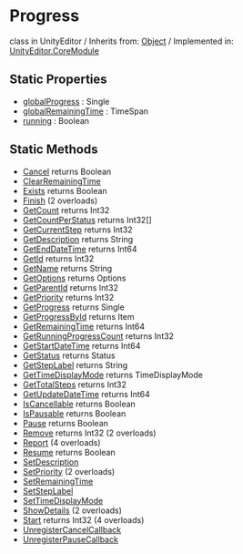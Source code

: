 # Progress
class in UnityEditor
 / Inherits from: <a href="https://docs.unity3d.com/6000.2/Documentation/ScriptReference/Object.html">Object</a> / Implemented in: <a href="https://docs.unity3d.com/6000.2/Documentation/ScriptReference/UnityEditor.CoreModule.html">UnityEditor.CoreModule</a>

## Static Properties
- <a href="https://docs.unity3d.com/6000.2/Documentation/ScriptReference/Progress-globalProgress.html">globalProgress</a> : Single
- <a href="https://docs.unity3d.com/6000.2/Documentation/ScriptReference/Progress-globalRemainingTime.html">globalRemainingTime</a> : TimeSpan
- <a href="https://docs.unity3d.com/6000.2/Documentation/ScriptReference/Progress-running.html">running</a> : Boolean

## Static Methods
- <a href="https://docs.unity3d.com/6000.2/Documentation/ScriptReference/Progress.Cancel.html">Cancel</a> returns Boolean
- <a href="https://docs.unity3d.com/6000.2/Documentation/ScriptReference/Progress.ClearRemainingTime.html">ClearRemainingTime</a>
- <a href="https://docs.unity3d.com/6000.2/Documentation/ScriptReference/Progress.Exists.html">Exists</a> returns Boolean
- <a href="https://docs.unity3d.com/6000.2/Documentation/ScriptReference/Progress.Finish.html">Finish</a> (2 overloads)
- <a href="https://docs.unity3d.com/6000.2/Documentation/ScriptReference/Progress.GetCount.html">GetCount</a> returns Int32
- <a href="https://docs.unity3d.com/6000.2/Documentation/ScriptReference/Progress.GetCountPerStatus.html">GetCountPerStatus</a> returns Int32[]
- <a href="https://docs.unity3d.com/6000.2/Documentation/ScriptReference/Progress.GetCurrentStep.html">GetCurrentStep</a> returns Int32
- <a href="https://docs.unity3d.com/6000.2/Documentation/ScriptReference/Progress.GetDescription.html">GetDescription</a> returns String
- <a href="https://docs.unity3d.com/6000.2/Documentation/ScriptReference/Progress.GetEndDateTime.html">GetEndDateTime</a> returns Int64
- <a href="https://docs.unity3d.com/6000.2/Documentation/ScriptReference/Progress.GetId.html">GetId</a> returns Int32
- <a href="https://docs.unity3d.com/6000.2/Documentation/ScriptReference/Progress.GetName.html">GetName</a> returns String
- <a href="https://docs.unity3d.com/6000.2/Documentation/ScriptReference/Progress.GetOptions.html">GetOptions</a> returns Options
- <a href="https://docs.unity3d.com/6000.2/Documentation/ScriptReference/Progress.GetParentId.html">GetParentId</a> returns Int32
- <a href="https://docs.unity3d.com/6000.2/Documentation/ScriptReference/Progress.GetPriority.html">GetPriority</a> returns Int32
- <a href="https://docs.unity3d.com/6000.2/Documentation/ScriptReference/Progress.GetProgress.html">GetProgress</a> returns Single
- <a href="https://docs.unity3d.com/6000.2/Documentation/ScriptReference/Progress.GetProgressById.html">GetProgressById</a> returns Item
- <a href="https://docs.unity3d.com/6000.2/Documentation/ScriptReference/Progress.GetRemainingTime.html">GetRemainingTime</a> returns Int64
- <a href="https://docs.unity3d.com/6000.2/Documentation/ScriptReference/Progress.GetRunningProgressCount.html">GetRunningProgressCount</a> returns Int32
- <a href="https://docs.unity3d.com/6000.2/Documentation/ScriptReference/Progress.GetStartDateTime.html">GetStartDateTime</a> returns Int64
- <a href="https://docs.unity3d.com/6000.2/Documentation/ScriptReference/Progress.GetStatus.html">GetStatus</a> returns Status
- <a href="https://docs.unity3d.com/6000.2/Documentation/ScriptReference/Progress.GetStepLabel.html">GetStepLabel</a> returns String
- <a href="https://docs.unity3d.com/6000.2/Documentation/ScriptReference/Progress.GetTimeDisplayMode.html">GetTimeDisplayMode</a> returns TimeDisplayMode
- <a href="https://docs.unity3d.com/6000.2/Documentation/ScriptReference/Progress.GetTotalSteps.html">GetTotalSteps</a> returns Int32
- <a href="https://docs.unity3d.com/6000.2/Documentation/ScriptReference/Progress.GetUpdateDateTime.html">GetUpdateDateTime</a> returns Int64
- <a href="https://docs.unity3d.com/6000.2/Documentation/ScriptReference/Progress.IsCancellable.html">IsCancellable</a> returns Boolean
- <a href="https://docs.unity3d.com/6000.2/Documentation/ScriptReference/Progress.IsPausable.html">IsPausable</a> returns Boolean
- <a href="https://docs.unity3d.com/6000.2/Documentation/ScriptReference/Progress.Pause.html">Pause</a> returns Boolean
- <a href="https://docs.unity3d.com/6000.2/Documentation/ScriptReference/Progress.Remove.html">Remove</a> returns Int32 (2 overloads)
- <a href="https://docs.unity3d.com/6000.2/Documentation/ScriptReference/Progress.Report.html">Report</a> (4 overloads)
- <a href="https://docs.unity3d.com/6000.2/Documentation/ScriptReference/Progress.Resume.html">Resume</a> returns Boolean
- <a href="https://docs.unity3d.com/6000.2/Documentation/ScriptReference/Progress.SetDescription.html">SetDescription</a>
- <a href="https://docs.unity3d.com/6000.2/Documentation/ScriptReference/Progress.SetPriority.html">SetPriority</a> (2 overloads)
- <a href="https://docs.unity3d.com/6000.2/Documentation/ScriptReference/Progress.SetRemainingTime.html">SetRemainingTime</a>
- <a href="https://docs.unity3d.com/6000.2/Documentation/ScriptReference/Progress.SetStepLabel.html">SetStepLabel</a>
- <a href="https://docs.unity3d.com/6000.2/Documentation/ScriptReference/Progress.SetTimeDisplayMode.html">SetTimeDisplayMode</a>
- <a href="https://docs.unity3d.com/6000.2/Documentation/ScriptReference/Progress.ShowDetails.html">ShowDetails</a> (2 overloads)
- <a href="https://docs.unity3d.com/6000.2/Documentation/ScriptReference/Progress.Start.html">Start</a> returns Int32 (4 overloads)
- <a href="https://docs.unity3d.com/6000.2/Documentation/ScriptReference/Progress.UnregisterCancelCallback.html">UnregisterCancelCallback</a>
- <a href="https://docs.unity3d.com/6000.2/Documentation/ScriptReference/Progress.UnregisterPauseCallback.html">UnregisterPauseCallback</a>
